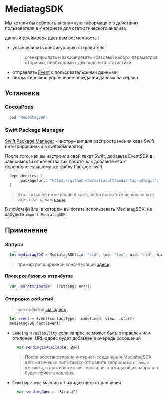 
# MediatagSDK
Мы хотели бы собирать анонимную информацию о действиях пользователя в Интернете для статистического анализа. 

данный фреймворк дает вам возможность :
- устанавливать конфигурацию отправителя
  > сгенерировать и закэшировать «базовый набор» параметров отправки, необходимых для подсчета статистики
- отправлять [Event](https://github.com/cifrasoft/media-tag-sdk/blob/master/Sources/models/Event.swift/) с пользовательскими данными
- автоматическое управление передачей данных на сервер

## Установка

### CocoaPods

```rb
  pod 'MediatagSDK'
```

### Swift Package Manager

[Swift Package Manager](https://swift.org/package-manager/) - инструмент для распространения кода Swift, интегрированный в swiftкомпилятор.

После того, как вы настроили свой пакет Swift, добавьте EventSDK в зависимости от качества так просто, как добавьте его к dependenciesвашему же файлу Package.swift.

```swift
  dependencies: [
      .package(url: "https://github.com/cifrasoft/media-tag-sdk.git", .upToNextMajor(from: "0.1.1"))
  ]
```
> Эта статья об интеграции в `swift`, если вы хотите использовать `Objective-C`, вам [сюда](https://github.com/cifrasoft/media-tag-sdk/blob/master/Sources/NS/Readme.ns.md)

В любом файле, в котором вы хотите использовать MediatagSDK, не забудьте `import MediatagSDK`.

## Применение
### Запуск
```swift
  let mediatagSDK = MediatagSDK(cid: "cid", tms: "tms", uid: "uid", hid: "hid", uidc: 3123)
```
> пример расширенной конфигураций  [здесь](https://github.com/cifrasoft/media-tag-sdk/blob/master/Sources/Readme.advanced.md)
#### Проверка базовых аттрибутов
  ```swift
    var userAttributes:  [[String: Any?]]
  ```

### Отправка событий
> все события [см. здесь](https://github.com/cifrasoft/media-tag-sdk/blob/master/Sources/models/Event.swift)
```swift
  let event = Event(contactType: .undefined, view: .start)
  mediatagSDK.next(event)
```

- `Sending availability` 
  если запрос не может быть отправлен или отклонен, URL-адрес будет добавлен в очередь сообщений 
  ```swift 
    var sendingIsAvailable: Bool
  ```
    > После восстановления интернет-соединения MediatagSDK автоматически попытается отправить запросы из `очереди отправки`, в противном случае отправка ожидающих запросов будет приостановлена.
  
- `Sending queue`
  массив url ожидающих отправления
  ```swift
    var sendingQueue: [String?]
  ```
  
